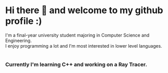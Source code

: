 # Hi there 👋 and welcome to my github profile :)
I'm a final-year university student majoring in Computer Science and Engineering.<br/>
I enjoy programming a lot and I'm most interested in lower level languages.
<br/>
<br/>
### Currently I'm learning C++ and working on a Ray Tracer.

